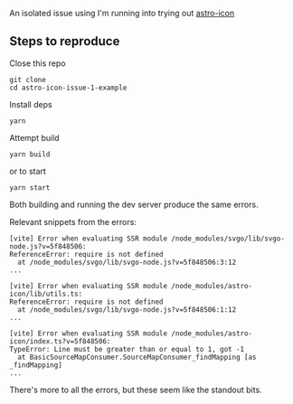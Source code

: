 An isolated issue using I'm running into trying out [astro-icon](https://github.com/natemoo-re/astro-icon)

## Steps to reproduce

Close this repo

```
git clone
cd astro-icon-issue-1-example
```

Install deps

```
yarn
```

Attempt build

```
yarn build
```

or to start

```
yarn start
```

Both building and running the dev server produce the same errors.

Relevant snippets from the errors:

```
[vite] Error when evaluating SSR module /node_modules/svgo/lib/svgo-node.js?v=5f848506:
ReferenceError: require is not defined
  at /node_modules/svgo/lib/svgo-node.js?v=5f848506:3:12
...
```

```
[vite] Error when evaluating SSR module /node_modules/astro-icon/lib/utils.ts:
ReferenceError: require is not defined
  at /node_modules/svgo/lib/svgo-node.js?v=5f848506:1:12
...
```

```
[vite] Error when evaluating SSR module /node_modules/astro-icon/index.ts?v=5f848506:
TypeError: Line must be greater than or equal to 1, got -1
  at BasicSourceMapConsumer.SourceMapConsumer_findMapping [as _findMapping]
...
```

There's more to all the errors, but these seem like the standout bits.
